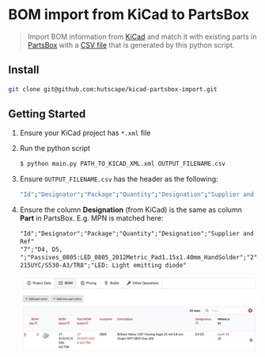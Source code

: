 # BOM import from KiCad to PartsBox

> Import BOM information from [KiCad](https://kicad.org/) and match it with existing parts in [PartsBox](https://partsbox.com/) with a [CSV file](https://partsbox.com/how-to-generate-a-bom-from-kicad.html) that is generated by this python script.

## Install

```sh
git clone git@github.com:hutscape/kicad-partsbox-import.git
```

## Getting Started

1. Ensure your KiCad project has `*.xml` file
1. Run the python script

    ```sh
    $ python main.py PATH_TO_KICAD_XML.xml OUTPUT_FILENAME.csv
    ```
1. Ensure `OUTPUT_FILENAME.csv` has the header as the following:

    ```sh
    "Id";"Designator";"Package";"Quantity";"Designation";"Supplier and ref";
    ```
1. Ensure the column **Designation** (from KiCad) is the same as column **Part** in PartsBox. E.g. MPN is matched here:

    ```csv
    "Id";"Designator";"Package";"Quantity";"Designation";"Supplier and Ref"
    "7";"D4, D5, ";"Passives_0805:LED_0805_2012Metric_Pad1.15x1.40mm_HandSolder";"2";"17-215UYC/S530-A3/TR8";"LED: Light emitting diode"
    ```

    ![Example](example.png)
